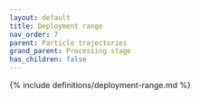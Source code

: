 ```yaml
---
layout: default
title: Deployment range
nav_order: 7
parent: Particle trajectories
grand_parent: Processing stage
has_children: false
---
```

{% include definitions/deployment-range.md %}